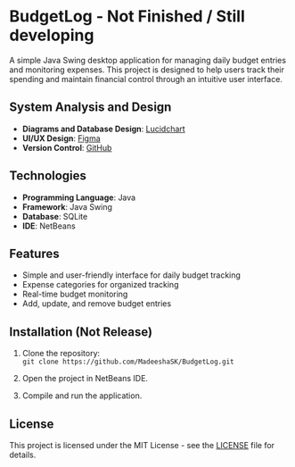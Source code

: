 # BudgetLog - Not Finished / Still developing

A simple Java Swing desktop application for managing daily budget entries and monitoring expenses. This project is designed to help users track their spending and maintain financial control through an intuitive user interface.

## System Analysis and Design

- **Diagrams and Database Design**: [Lucidchart](https://lucid.app/lucidchart/cc458c54-7243-4c40-a7b0-c64b9a8110b0/edit?viewport_loc=-1564%2C-668%2C4013%2C1746%2C0_0&invitationId=inv_9594c965-68c2-40cc-85f0-60b22e9d59cc)
- **UI/UX Design**: [Figma](https://www.figma.com/design/0GxIHlAeJqPDUR4fGikoFF/BudgetLog?node-id=1-3&t=GPARyc6HZuRFr1il-1)
- **Version Control**: [GitHub](https://github.com/MadeeshaSK/BudgetLog.git)

## Technologies

- **Programming Language**: Java
- **Framework**: Java Swing
- **Database**: SQLite
- **IDE**: NetBeans

## Features

- Simple and user-friendly interface for daily budget tracking
- Expense categories for organized tracking
- Real-time budget monitoring
- Add, update, and remove budget entries

## Installation (Not Release)

1. Clone the repository:  
   `git clone https://github.com/MadeeshaSK/BudgetLog.git`

2. Open the project in NetBeans IDE.

3. Compile and run the application.

## License

This project is licensed under the MIT License - see the [LICENSE](LICENSE) file for details.

